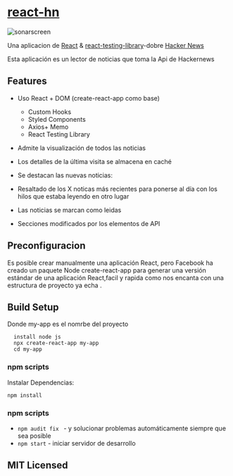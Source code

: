 # [react-hn](https://insin.github.io/react-hn)

![sonarscreen](https://user-images.githubusercontent.com/49200646/147708294-92a63bcd-df76-4883-b4aa-32026ee25d52.jpeg)

Una aplicacion de  [React](http://facebook.github.io/react) &
[react-testing-library](https://github.com/testing-library/react-testing-library)-dobre
[Hacker News](https://news.ycombinator.com)



 Esta aplicación es un lector de noticias que toma la Api de Hackernews

## Features

* Uso React + DOM (create-react-app como base)
  * Custom Hooks
  * Styled Components
  * Axios+ Memo
  * React Testing Library

* Admite la visualización de todos las noticias



* Los detalles de la última visita se almacena en caché
* Se destacan las nuevas noticias:


* Resaltado  de los X noticas más recientes para ponerse al día con los hilos que estaba leyendo en otro lugar

* Las noticias se marcan como leidas
* Secciones  modificados por los elementos de API  




## Preconfiguracion

Es posible crear manualmente una aplicación React, pero Facebook ha creado un paquete Node create-react-app para generar una versión estándar de una aplicación React,facil y rapida como nos encanta  con una estructura de proyecto ya echa .


## Build Setup
Donde my-app es el nomrbe del proyecto
```
  install node js
  npx create-react-app my-app
  cd my-app

```
### npm scripts

Instalar Dependencias:



```
npm install
```

### npm scripts


* `npm audit fix ` - y solucionar problemas automáticamente siempre que sea posible
* `npm start` - iniciar servidor de desarrollo



## MIT Licensed
